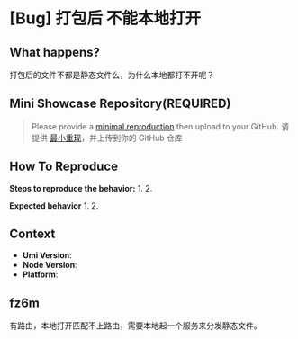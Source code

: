 # [Bug] 打包后 不能本地打开

<!--
感谢您向我们反馈问题，为了高效的解决问题，我们期望你能提供以下信息：
-->

## What happens?

打包后的文件不都是静态文件么，为什么本地都打不开呢？

<!-- A clear and concise description of what the bug is. -->
<!-- 清晰的描述下遇到的问题。-->

## Mini Showcase Repository(REQUIRED)

> Please provide a [minimal reproduction](https://stackoverflow.com/help/minimal-reproducible-example) then upload to your GitHub. 请提供 [最小重现](https://stackoverflow.com/help/minimal-reproducible-example)，并上传到你的 GitHub 仓库

<!-- 为节约大家的时间，无复现步骤的 ISSUE 会被关闭，提供之后再 REOPEN -->
<!-- YOUR_REPOSITORY_URL on github or stackbliz -->

## How To Reproduce

**Steps to reproduce the behavior:** 1. 2.

**Expected behavior** 1. 2.

<!-- 请提供复现链接/步骤，错误日志以及相关配置 -->

## Context

- **Umi Version**:
- **Node Version**:
- **Platform**:

## fz6m

有路由，本地打开匹配不上路由，需要本地起一个服务来分发静态文件。
